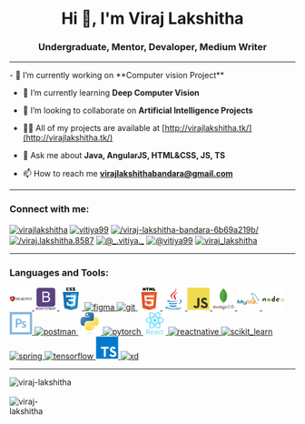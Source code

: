 <h1 align="center">Hi 👋, I'm Viraj Lakshitha</h1>
<h3 align="center">Undergraduate, Mentor, Devaloper, Medium Writer</h3>
<hr>
- 🔭 I’m currently working on **Computer vision Project**

- 🌱 I’m currently learning **Deep Computer Vision**

- 👯 I’m looking to collaborate on **Artificial Intelligence Projects**

- 👨‍💻 All of my projects are available at [http://virajlakshitha.tk/](http://virajlakshitha.tk/)

- 💬 Ask me about **Java, AngularJS, HTML&CSS, JS, TS**

- 📫 How to reach me **virajlakshithabandara@gmail.com**
<hr>
<h3 align="left">Connect with me:</h3>
<p align="left">
<a href="https://dev.to/virajlakshitha" target="blank"><img align="center" src="https://cdn.jsdelivr.net/npm/simple-icons@3.0.1/icons/dev-dot-to.svg" alt="virajlakshitha" height="30" width="40" /></a>
<a href="https://twitter.com/vitiya99" target="blank"><img align="center" src="https://cdn.jsdelivr.net/npm/simple-icons@3.0.1/icons/twitter.svg" alt="vitiya99" height="30" width="40" /></a>
<a href="https://linkedin.com/in//viraj-lakshitha-bandara-6b69a219b/" target="blank"><img align="center" src="https://cdn.jsdelivr.net/npm/simple-icons@3.0.1/icons/linkedin.svg" alt="/viraj-lakshitha-bandara-6b69a219b/" height="30" width="40" /></a>
<a href="https://fb.com//viraj.lakshitha.8587" target="blank"><img align="center" src="https://cdn.jsdelivr.net/npm/simple-icons@3.0.1/icons/facebook.svg" alt="/viraj.lakshitha.8587" height="30" width="40" /></a>
<a href="https://instagram.com/@_.vitiya._" target="blank"><img align="center" src="https://cdn.jsdelivr.net/npm/simple-icons@3.0.1/icons/instagram.svg" alt="@_.vitiya._" height="30" width="40" /></a>
<a href="https://medium.com/@vitiya99" target="blank"><img align="center" src="https://cdn.jsdelivr.net/npm/simple-icons@3.0.1/icons/medium.svg" alt="@vitiya99" height="30" width="40" /></a>
<a href="https://www.hackerrank.com/viraj_lakshitha" target="blank"><img align="center" src="https://cdn.jsdelivr.net/npm/simple-icons@3.0.1/icons/hackerrank.svg" alt="viraj_lakshitha" height="30" width="40" /></a>
</p>
<hr>
<h3 align="left">Languages and Tools:</h3>
<p align="left"> <a href="https://angular.io" target="_blank"> <img src="https://raw.githubusercontent.com/devicons/devicon/master/icons/angularjs/angularjs-original-wordmark.svg" alt="angularjs" width="40" height="40"/> </a> <a href="https://getbootstrap.com" target="_blank"> <img src="https://raw.githubusercontent.com/devicons/devicon/master/icons/bootstrap/bootstrap-plain-wordmark.svg" alt="bootstrap" width="40" height="40"/> </a> <a href="https://www.w3schools.com/css/" target="_blank"> <img src="https://raw.githubusercontent.com/devicons/devicon/master/icons/css3/css3-original-wordmark.svg" alt="css3" width="40" height="40"/> </a> <a href="https://www.figma.com/" target="_blank"> <img src="https://www.vectorlogo.zone/logos/figma/figma-icon.svg" alt="figma" width="40" height="40"/> </a> <a href="https://git-scm.com/" target="_blank"> <img src="https://www.vectorlogo.zone/logos/git-scm/git-scm-icon.svg" alt="git" width="40" height="40"/> </a> <a href="https://www.w3.org/html/" target="_blank"> <img src="https://raw.githubusercontent.com/devicons/devicon/master/icons/html5/html5-original-wordmark.svg" alt="html5" width="40" height="40"/> </a> <a href="https://www.java.com" target="_blank"> <img src="https://raw.githubusercontent.com/devicons/devicon/master/icons/java/java-original.svg" alt="java" width="40" height="40"/> </a> <a href="https://developer.mozilla.org/en-US/docs/Web/JavaScript" target="_blank"> <img src="https://raw.githubusercontent.com/devicons/devicon/master/icons/javascript/javascript-original.svg" alt="javascript" width="40" height="40"/> </a> <a href="https://www.mongodb.com/" target="_blank"> <img src="https://raw.githubusercontent.com/devicons/devicon/master/icons/mongodb/mongodb-original-wordmark.svg" alt="mongodb" width="40" height="40"/> </a> <a href="https://www.mysql.com/" target="_blank"> <img src="https://raw.githubusercontent.com/devicons/devicon/master/icons/mysql/mysql-original-wordmark.svg" alt="mysql" width="40" height="40"/> </a> <a href="https://nodejs.org" target="_blank"> <img src="https://raw.githubusercontent.com/devicons/devicon/master/icons/nodejs/nodejs-original-wordmark.svg" alt="nodejs" width="40" height="40"/> </a> <a href="https://www.photoshop.com/en" target="_blank"> <img src="https://raw.githubusercontent.com/devicons/devicon/master/icons/photoshop/photoshop-line.svg" alt="photoshop" width="40" height="40"/> </a> <a href="https://postman.com" target="_blank"> <img src="https://www.vectorlogo.zone/logos/getpostman/getpostman-icon.svg" alt="postman" width="40" height="40"/> </a> <a href="https://www.python.org" target="_blank"> <img src="https://raw.githubusercontent.com/devicons/devicon/master/icons/python/python-original.svg" alt="python" width="40" height="40"/> </a> <a href="https://pytorch.org/" target="_blank"> <img src="https://www.vectorlogo.zone/logos/pytorch/pytorch-icon.svg" alt="pytorch" width="40" height="40"/> </a> <a href="https://reactjs.org/" target="_blank"> <img src="https://raw.githubusercontent.com/devicons/devicon/master/icons/react/react-original-wordmark.svg" alt="react" width="40" height="40"/> </a> <a href="https://reactnative.dev/" target="_blank"> <img src="https://reactnative.dev/img/header_logo.svg" alt="reactnative" width="40" height="40"/> </a> <a href="https://scikit-learn.org/" target="_blank"> <img src="https://upload.wikimedia.org/wikipedia/commons/0/05/Scikit_learn_logo_small.svg" alt="scikit_learn" width="40" height="40"/> </a> <a href="https://spring.io/" target="_blank"> <img src="https://www.vectorlogo.zone/logos/springio/springio-icon.svg" alt="spring" width="40" height="40"/> </a> <a href="https://www.tensorflow.org" target="_blank"> <img src="https://www.vectorlogo.zone/logos/tensorflow/tensorflow-icon.svg" alt="tensorflow" width="40" height="40"/> </a> <a href="https://www.typescriptlang.org/" target="_blank"> <img src="https://raw.githubusercontent.com/devicons/devicon/master/icons/typescript/typescript-original.svg" alt="typescript" width="40" height="40"/> </a> <a href="https://www.adobe.com/products/xd.html" target="_blank"> <img src="https://cdn.worldvectorlogo.com/logos/adobe-xd.svg" alt="xd" width="40" height="40"/> </a> </p>
<hr>
<p><img align="left" src="https://github-readme-stats.vercel.app/api/top-langs?username=viraj-lakshitha&show_icons=true&locale=en&layout=compact" alt="viraj-lakshitha" /></p>
<p style="width : 70px">&nbsp;<img align="center" src="https://github-readme-stats.vercel.app/api?username=viraj-lakshitha&show_icons=true&locale=en" alt="viraj-lakshitha" /></p>
